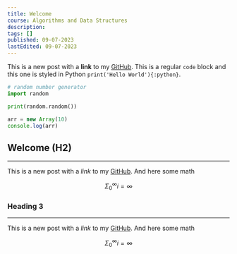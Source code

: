 ```yaml
---
title: Welcome
course: Algorithms and Data Structures
description: 
tags: []
published: 09-07-2023
lastEdited: 09-07-2023
---
```


This is a new post with a **link** to my [GitHub](https://github.com/mikasenghaas).
This is a regular `code` block and this one is styled in Python `print('Hello World'){:python}`.

```python /random/2
# random number generator
import random

print(random.random())
```

```js {1}
arr = new Array(10)
console.log(arr)
```

## Welcome (H2)

---

This is a new post with a _link_ to my [GitHub](https://github.com/mikasenghaas). And here some math

$$
\Sigma_0^\infty i = \infty
$$

### Heading 3

---

This is a new post with a _link_ to my [GitHub](https://github.com/mikasenghaas). And here some math

$$
\Sigma_0^\infty i = \infty
$$